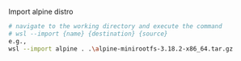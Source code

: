

Import alpine distro

```bash
# navigate to the working directory and execute the command
# wsl --import {name} {destination} {source}
e.g.,
wsl --import alpine . .\alpine-minirootfs-3.18.2-x86_64.tar.gz
```
